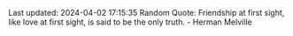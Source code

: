 Last updated: 2024-04-02 17:15:35
Random Quote: Friendship at first sight, like love at first sight, is said to be the only truth. - Herman Melville